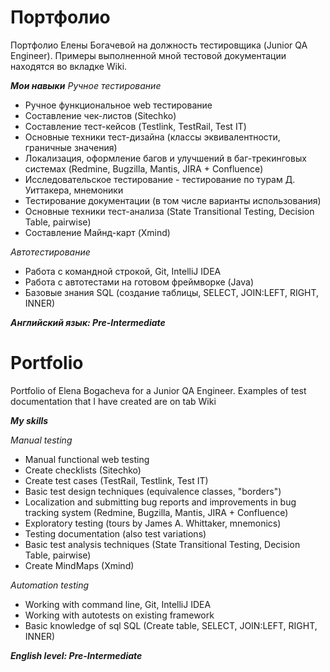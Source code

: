 # Портфолио
Портфолио Елены Богачевой на должность тестировщика (Junior QA Engineer). 
Примеры выполненной мной тестовой документации находятся во вкладке Wiki.

_**Мои навыки**_
_Ручное тестирование_
- Ручное функциональное web тестирование
- Составление чек-листов (Sitechko)
- Составление тест-кейсов (Testlink, TestRail, Test IT)
- Основные техники тест-дизайна (классы эквивалентности, граничные значения)
- Локализация, оформление багов и улучшений в баг-трекинговых системах (Redmine, Bugzilla, Mantis, JIRA + Confluence)
- Исследовательское тестирование - тестирование по турам Д. Уиттакера, мнемоники
- Тестирование документации (в том числе варианты использования)
- Основные техники тест-анализа (State Transitional Testing, Decision Table, pairwise)
- Составление Майнд-карт (Xmind)

_Автотестирование_
- Работа с командной строкой, Git, IntelliJ IDEA
- Работа с автотестами на готовом фреймворке (Java)
- Базовые знания SQL (создание таблицы, SELECT, JOIN:LEFT, RIGHT, INNER)

_**Английский язык: Pre-Intermediate**_


# Portfolio

Portfolio of Elena Bogacheva for a Junior QA Engineer. 
Examples of test documentation that I have created are on tab Wiki

_**My skills**_

_Manual testing_
- Manual functional web testing
- Create checklists (Sitechko)
- Create test cases (TestRail, Testlink, Test IT)
- Basic test design techniques (equivalence classes, "borders")
- Localization and submitting bug reports and improvements in bug tracking system (Redmine, Bugzilla, Mantis, JIRA + Confluence)
- Exploratory testing (tours by James A. Whittaker, mnemonics)
- Testing documentation (also test variations)
- Basic test analysis techniques (State Transitional Testing, Decision Table, pairwise)
- Create MindMaps (Xmind)

_Automation testing_
- Working with command line, Git, IntelliJ IDEA
- Working with autotests on existing framework
- Basic knowledge of sql SQL (Create table, SELECT, JOIN:LEFT, RIGHT, INNER)


 _**English level: Pre-Intermediate**_



